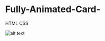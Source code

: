 # Fully-Animated-Card-
HTML CSS 


![alt text](https://github.com/Fully-Animated-Card-/blob/main/animated.png?raw=true)
